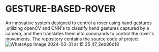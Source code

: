 # GESTURE-BASED-ROVER
An innovative system designed to control a rover using hand gestures ,utilizing openCV and CNN's to classify hand gestures captured by a camera, and then translates them into commands to control the rover's movements. The repository contains the source code of project
![WhatsApp Image 2024-03-31 at 15 25 47_2eb86d18](https://github.com/sahiltarlana/GESTURE-BASED-ROVER/assets/145464514/516e03cf-cb61-4c63-9207-e523f8c9862c)
